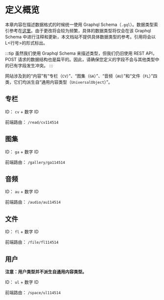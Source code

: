 # 定义概览

本章内容在描述数据格式的时候统一使用 Graphql Schema（`.gql`）。数据类型索引参考在[这里](https://github.com/FubukiNoCornField/CornField-Docs/blob/master/src/definitions/definitions.graphql)。由于更改将会较为频繁，具体的数据类型将仅会在该 Graphql Schema 中进行注释和更新，本文档站不提供具体数据类型的参考。引用将会以 L&lt;行号&gt;的形式标出。

:::tip
虽然我们使用 Graphql Schema 来描述类型，但我们仍旧使用 REST API，POST 请求的数据结构也是扁平的。因此，请确保您定义的字段不会与其他类型中的已有字段发生冲突。
:::

网站涉及到的“内容”有“专栏（`CV`）”、“图集（`GA`）”、“音频（`AU`）”和“文件（`FL`）”四类，它们均派生自“通用内容类型（`UniversalObject`）”。

## 专栏

ID： `cv` + 数字 ID

前端路由： `/read/cv114514`

## 图集

ID： `ga` + 数字 ID

前端路由： `/gallery/ga114514`

## 音频

ID： `au` + 数字 ID

前端路由： `/audio/au114514`

## 文件

ID： `fl` + 数字 ID

前端路由： `/file/fl114514`

## 用户

**注意：用户类型并不派生自通用内容类型。**

ID： `ul` + 数字 ID

前端路由： `/space/ul114514`
